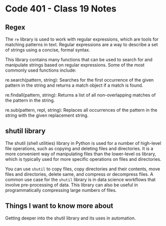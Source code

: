 # Code 401 - Class 19 Notes

## Regex

The `re` library is used to work with regular expressions, which are tools for matching patterns in text. Regular expressions are a way to describe a set of strings using a concise, formal syntax.

This library contains many functions that can be used to search for and manipulate strings based on regular expressions. Some of the most commonly used functions include:

re.search(pattern, string): Searches for the first occurrence of the given pattern in the string and returns a match object if a match is found.

re.findall(pattern, string): Returns a list of all non-overlapping matches of the pattern in the string.

re.sub(pattern, repl, string): Replaces all occurrences of the pattern in the string with the given replacement string.


## shutil library

The shutil (shell utilities) library in Python is used for a number of high-level file operations, such as copying and deleting files and directories. It is a more convenient way of manipulating files than the lower-level os library, which is typically used for more specific operations on files and directories.

You can use `shutil` to copy files, copy directories and their contents, move files and directories, delete same, and compress or decompress files. A common use case for the `shutil` library is in data science workflows that involve pre-processing of data. This library can also be useful in programmatically compressing large numbers of files.

## Things I want to know more about

Getting deeper into the shutil library and its uses in automation.
